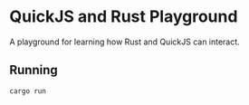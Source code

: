 # QuickJS and Rust Playground

A playground for learning how Rust and QuickJS can interact.

## Running

```
cargo run
```
